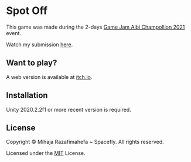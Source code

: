 # Spot Off

This game was made during the 2-days [Game Jam Albi Champollion 2021](https://globalgamejam.org/2021/jam-sites/game-jam-albi-champollion) event.

Watch my submission [here](https://globalgamejam.org/2021/games/spot-4).

## Want to play?

A web version is available at [itch.io](https://rmihaja.itch.io/spotoff).

## Installation

Unity 2020.2.2f1 or more recent version is required.

## License

Copyright © Mihaja Razafimahefa ~ Spacefly. All rights reserved.

Licensed under the [MIT](https://github.com/khanhas/ueli/blob/master/LICENSE) License.
